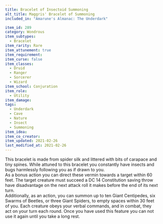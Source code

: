 ```yaml
---
title: Bracelet of Insectoid Summoning
alt_title: Maggris' Bracelet of Summoning
included_in: "Amarune's Almanac: The Underdark"

item_id: 289
category: Wondrous
item_subtypes: 
  - Bracelet
item_rarity: Rare
item_attunement: true
item_requirement: 
item_curse: false
item_classes: 
  - Druid
  - Ranger
  - Sorcerer
  - Wizard
item_school: Conjuration
item_role: 
  - Utility
item_damage: 
tags:
  - Underdark
  - Cave
  - Nature
  - Insect
  - Summoning
item_idea: 
item_co_creator: 
item_updated: 2021-02-26
last_modified_at: 2021-02-26
---
```


This bracelet is made from spider silk and littered with bits of carapace and tiny spines. While attuned to this bracelet you constantly have insects and bugs harmlessly following you as if drawn to you.  
As a bonus action you can direct these vermin towards a target within 60 feet. The target creature must succeed a DC 14 Constitution saving throw have disadvantage on the next attack roll it makes before the end of its next turn.  
Additionally, as an action, you can summon up to ten Giant Centipedes, six Swarms of Beetles, or three Giant Spiders, to empty spaces within 30 feet of you. Each creature obeys your verbal commands, and in combat, they act on your turn each round. Once you have used this feature you can not use it again until you take a long rest.
